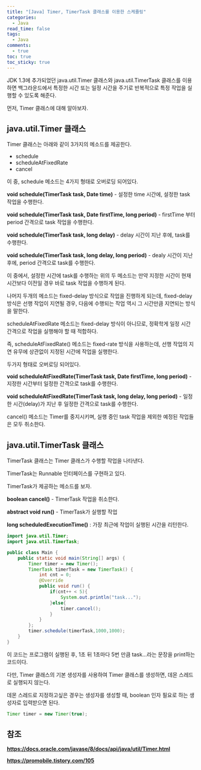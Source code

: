 ```yaml
---
title: "[Java] Timer, TimerTask 클래스를 이용한 스케쥴링"
categories:
  - Java
read_time: false
tags:
  - Java
comments:
  - true
toc: true
toc_sticky: true
---
```


JDK 1.3에 추가되었던 java.util.Timer 클래스와 java.util.TimerTask 클래스를 이용하면 백그라운드에서 특정한 시간 또는 일정 시간을 주기로 반복적으로 특정 작업을 실행할 수 있도록 해준다.

먼저, Timer 클래스에 대해 알아보자.

## java.util.Timer 클래스

Timer 클래스는 아래와 같이 3가지의 메소드를 제공한다.

* schedule
* scheduleAtFixedRate
* cancel

이 중, schedule 메소드는 4가지 형태로 오버로딩 되어있다.

__void schedule(TimerTask task, Date time)__ - 설정한 time 시간에, 설정한 task 작업을 수행한다.

__void schedule(TimerTask task, Date firstTime, long period)__ - firstTime 부터 period 간격으로 task 작업을 수행한다.

__void schedule(TimerTask task, long delay)__ - delay 시간이 지난 후에, task를 수행한다.

__void schedule(TimerTask task, long delay, long period)__ - dealy 시간이 지난 후에, period 간격으로 task를 수행한다.

이 중에서, 설정한 시간에 task를 수행하는 위의 두 메소드는 만약 지정한 시간이 현재 시간보다 이전일 경우 바로 task 작업을 수행하게 된다.

나머지 두개의 메소드는 fixed-delay 방식으로 작업을 진행하게 되는데, fixed-delay 방식은 선행 작업이 지연될 경우, 다음에 수행되는 작업 역시 그 시간만큼 지연되는 방식을 말한다.

scheduleAtFixedRate 메소드는 fixed-delay 방식이 아니므로, 정확학게 일정 시간 간격으로 작업을 실행해야 할 때 적합하다.

즉, scheduleAtFixedRate() 메소드는 fixed-rate 방식을 사용하는데, 선행 작업의 지연 유무에 상관없이 지정된 시간에 작업을 실행한다.

두가지 형태로 오버로딩 되어있다.

__void scheduleAtFixedRate(TimerTask task, Date firstTime, long period)__ - 지정한 시간부터 일정한 간격으로 task를 수행한다.

__void scheduleAtFixedRate(TimerTask task, long delay, long period)__ - 일정한 시간(delay)가 지난 후 일정한 간격으로 task를 수행한다.

cancel() 메소드는 Timer를 중지시키며, 실행 중인 task 작업을 제외한 예정된 작업들은 모두 취소한다.

## java.util.TimerTask 클래스

TimerTask 클래스는 Timer 클래스가 수행할 작업을 나타낸다.

TimerTask는 Runnable 인터페이스를 구현하고 있다.

TimerTask가 제공하는 메소드를 보자.

__boolean cancel()__ - TimerTask 작업을 취소한다.

__abstract void run()__ - TimerTask가 실행할 작업

__long scheduledExecutionTime()__ : 가장 최근에 작업이 실행된 시간을 리턴한다.



```java
import java.util.Timer;
import java.util.TimerTask;

public class Main {
    public static void main(String[] args) {
        Timer timer = new Timer();
        TimerTask timerTask = new TimerTask() {
            int cnt = 0;
            @Override
            public void run() {
                if(cnt++ < 5){
                    System.out.println("task...");
                }else{
                    timer.cancel();
                }
            }
        };
        timer.schedule(timerTask,1000,1000);
    }
}
```

이 코드는 프로그램이 실행된 후, 1초 뒤 1초마다 5번 만큼 task...라는 문장을 print하는 코드이다.

다만, Timer 클래스의 기본 생성자를 사용하여 Timer 클래스를 생성하면, 데몬 스레드로 실행되지 않는다.

데몬 스레드로 지정하고싶은 경우는 생성자를 생성할 때, boolean 인자 필요로 하는 생성자로 입력받으면 된다.

```java
Timer timer = new Timer(true);
```

## 참조
__https://docs.oracle.com/javase/8/docs/api/java/util/Timer.html__

__https://promobile.tistory.com/105__


